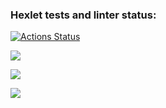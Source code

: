 ### Hexlet tests and linter status:

[![Actions Status](https://github.com/MagoAbu/frontend-project-lvl1/workflows/hexlet-check/badge.svg)](https://github.com/MagoAbu/frontend-project-lvl1/actions)

<a href="https://codeclimate.com/github/MagoAbu/frontend-project-lvl1/maintainability"><img src="https://api.codeclimate.com/v1/badges/2955e04b668acc7d52c1/maintainability" /></a>

<a href="https://asciinema.org/a/BxaK9UYdMn33WCAk8G8yC6SK2" target="\_blank"><img src="https://asciinema.org/a/BxaK9UYdMn33WCAk8G8yC6SK2.svg" /></a>

<a href="https://asciinema.org/a/3XSj798A0xauTeOJ5clNCu1WL" target="_blank"><img src="https://asciinema.org/a/3XSj798A0xauTeOJ5clNCu1WL.svg" /></a>

